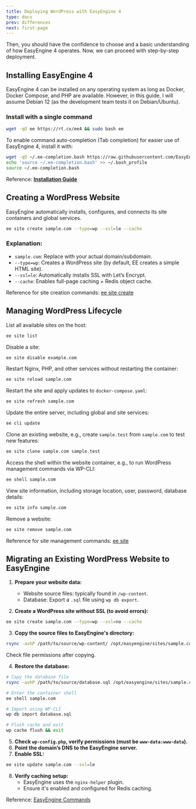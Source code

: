 ```yaml
---
title: Deploying WordPress with EasyEngine 4
type: docs
prev: differences
next: first-page
---
```


Then, you should have the confidence to choose and a basic understanding of how EasyEngine 4 operates. Now, we can proceed with step-by-step deployment.  

## Installing EasyEngine 4  

EasyEngine 4 can be installed on any operating system as long as Docker, Docker Compose, and PHP are available. However, in this guide, I will assume Debian 12 (as the development team tests it on Debian/Ubuntu).  

### Install with a single command  

```bash
wget -qO ee https://rt.cx/ee4 && sudo bash ee
```  

To enable command auto-completion (Tab completion) for easier use of EasyEngine 4, install it with:  

```bash
wget -qO ~/.ee-completion.bash https://raw.githubusercontent.com/EasyEngine/easyengine/master/utils/ee-completion.bash
echo 'source ~/.ee-completion.bash' >> ~/.bash_profile
source ~/.ee-completion.bash
```  

Reference: [**Installation Guide**](https://easyengine.io/handbook/install/)  

## Creating a WordPress Website  

EasyEngine automatically installs, configures, and connects its site containers and global services.  

```bash
ee site create sample.com --type=wp --ssl=le --cache
```  

### Explanation:  
- `sample.com`: Replace with your actual domain/subdomain.  
- `--type=wp`: Creates a WordPress site (by default, EE creates a simple HTML site).  
- `--ssl=le`: Automatically installs SSL with Let’s Encrypt.  
- `--cache`: Enables full-page caching + Redis object cache.  

Reference for site creation commands: [ee site create](https://easyengine.io/commands/site/create/)  

## Managing WordPress Lifecycle  

List all available sites on the host:  

```bash
ee site list
```  

Disable a site:  

```bash
ee site disable example.com
```  

Restart Nginx, PHP, and other services without restarting the container:  

```bash
ee site reload sample.com
```  

Restart the site and apply updates to `docker-compose.yaml`:  

```bash
ee site refresh sample.com
```  

Update the entire server, including global and site services:  

```bash
ee cli update
```  

Clone an existing website, e.g., create `sample.test` from `sample.com` to test new features:  

```bash
ee site clone sample.com sample.test
```  

Access the shell within the website container, e.g., to run WordPress management commands via WP-CLI:  

```bash
ee shell sample.com
```  

View site information, including storage location, user, password, database details:  

```bash
ee site info sample.com
```  

Remove a website:  

```bash
ee site remove sample.com
```  

Reference for site management commands: [ee site](https://easyengine.io/commands/site/)  

## Migrating an Existing WordPress Website to EasyEngine  

1. **Prepare your website data:**  
   - Website source files: typically found in `/wp-content`.  
   - Database: Export a `.sql` file using `wp db export`.  

2. **Create a WordPress site without SSL (to avoid errors):**  

```bash
ee site create sample.com --type=wp --ssl=no --cache
```  

3. **Copy the source files to EasyEngine's directory:**  

```bash
rsync -avhP /path/to/source/wp-content/ /opt/easyengine/sites/sample.com/app/htdocs/wp-content/
```  

Check file permissions after copying.  

4. **Restore the database:**  

```bash
# Copy the database file
rsync -avhP /path/to/source/database.sql /opt/easyengine/sites/sample.com/app/htdocs/

# Enter the container shell
ee shell sample.com

# Import using WP-CLI
wp db import database.sql

# Flush cache and exit
wp cache flush && exit
```  

5. **Check `wp-config.php`, verify permissions (must be `www-data:www-data`).**  
6. **Point the domain’s DNS to the EasyEngine server.**  
7. **Enable SSL:**  

```bash
ee site update sample.com --ssl=le
```  

8. **Verify caching setup:**  
   - EasyEngine uses the `nginx-helper` plugin.  
   - Ensure it's enabled and configured for Redis caching.  

Reference: [EasyEngine Commands](https://easyengine.io/commands/)